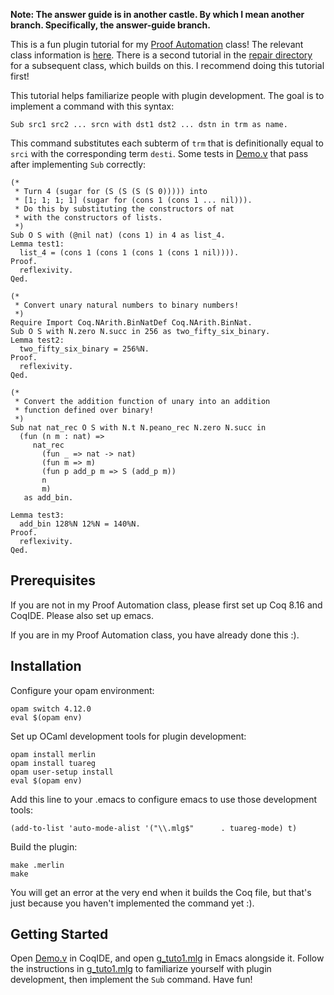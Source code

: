 **Note: The answer guide is in another castle. By which I mean another branch. Specifically, the answer-guide branch.**

This is a fun plugin tutorial for my [Proof Automation](https://dependenttyp.es/classes/598sp2022.html) class! The relevant class information is [here](https://dependenttyp.es/classes/artifacts/14-mixed.html). There is a second tutorial in the [repair directory](./repair) for a subsequent class, which builds on this. I recommend doing this tutorial first!

This tutorial helps familiarize people with plugin development. The goal
is to implement a command with this syntax:

```
Sub src1 src2 ... srcn with dst1 dst2 ... dstn in trm as name. 
```

This command substitutes each subterm of `trm` that is definitionally equal to `srci`
with the corresponding term `desti`. Some tests in [Demo.v](./theories/Demo.v) that pass
after implementing `Sub` correctly:

```
(*
 * Turn 4 (sugar for (S (S (S (S 0))))) into
 * [1; 1; 1; 1] (sugar for (cons 1 (cons 1 ... nil))).
 * Do this by substituting the constructors of nat
 * with the constructors of lists.
 *)
Sub O S with (@nil nat) (cons 1) in 4 as list_4.
Lemma test1:
  list_4 = (cons 1 (cons 1 (cons 1 (cons 1 nil)))).
Proof.
  reflexivity.
Qed.

(*
 * Convert unary natural numbers to binary numbers!
 *)
Require Import Coq.NArith.BinNatDef Coq.NArith.BinNat.
Sub O S with N.zero N.succ in 256 as two_fifty_six_binary.
Lemma test2:
  two_fifty_six_binary = 256%N.
Proof.
  reflexivity.
Qed.

(*
 * Convert the addition function of unary into an addition
 * function defined over binary!
 *)
Sub nat nat_rec O S with N.t N.peano_rec N.zero N.succ in
  (fun (n m : nat) =>
     nat_rec
       (fun _ => nat -> nat)
       (fun m => m)
       (fun p add_p m => S (add_p m))
       n
       m)
   as add_bin.

Lemma test3:
  add_bin 128%N 12%N = 140%N.
Proof.
  reflexivity.
Qed.
```

## Prerequisites

If you are not in my Proof Automation class, please first set up
Coq 8.16 and CoqIDE. Please also set up emacs.

If you are in my Proof Automation class, you have already done this :).

## Installation

Configure your opam environment:

```
opam switch 4.12.0
eval $(opam env)
```

Set up OCaml development tools for plugin development:

```
opam install merlin
opam install tuareg
opam user-setup install
eval $(opam env)
```

Add this line to your .emacs to configure emacs to use those development tools:

```
(add-to-list 'auto-mode-alist '("\\.mlg$"      . tuareg-mode) t)
```

Build the plugin:

```
make .merlin
make
```

You will get an error at the very end when it builds the Coq file, but that's just
because you haven't implemented the command yet :).

## Getting Started

Open [Demo.v](./theories/Demo.v) in CoqIDE, and open [g_tuto1.mlg](./src/g_tuto1.mlg)
in Emacs alongside it. Follow the instructions in [g_tuto1.mlg](./src/g_tuto1.mlg)
to familiarize yourself with plugin development, then implement the `Sub` command.
Have fun!



